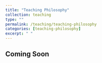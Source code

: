 ```yaml
---
title: "Teaching Philosophy"
collection: teaching
type: ""
permalink: /teaching/teaching-philosophy
categories: [teaching-philosophy]
excerpt: " "
---
```


<!-- excerpt-end -->

## Coming Soon